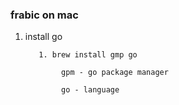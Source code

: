 ### frabic on mac
1. install go

          1. brew install gmp go

               gpm - go package manager
               
               go - language
    
